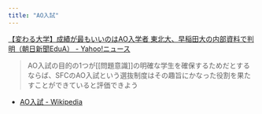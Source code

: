 ```yaml
---
title: "AO入試"
---
```


[【変わる大学】成績が最もいいのはAO入学者 東北大、早稲田大の内部資料で判明（朝日新聞EduA） - Yahoo!ニュース](https://news.yahoo.co.jp/articles/cb4038bb4afb0cf48a204bbf302f3f92005cf843?page=1)

> AO入試の目的の1つが[[問題意識]]の明確な学生を確保するためだとするならば、SFCのAO入試という選抜制度はその趣旨にかなった役割を果たすことができていると評価できよう
- [AO入試 - Wikipedia](https://ja.wikipedia.org/wiki/AO入試)
